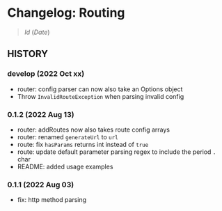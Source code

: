 # Changelog: Routing

> $Id$ ($Date$)

## HISTORY

### develop (2022 Oct xx)

 - router: config parser can now also take an Options object
 - Throw `InvalidRouteException` when parsing invalid config

### 0.1.2 (2022 Aug 13)

 - router: addRoutes now also takes route config arrays
 - router: renamed `generateUrl` to `url`
 - route: fix `hasParams` returns int instead of `true`
 - route: update default parameter parsing regex to include the period `.` char
 - README: added usage examples

### 0.1.1 (2022 Aug 03)

 - fix: http method parsing
